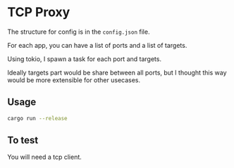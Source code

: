 # TCP Proxy

The structure for config is in the `config.json` file.

For each app, you can have a list of ports and a list of targets.

Using tokio, I spawn a task for each port and targets.

Ideally targets part would be share between all ports, but I thought this way would be more extensible for other usecases.

## Usage

```bash
cargo run --release
```

## To test
 You will need a tcp client.
 
